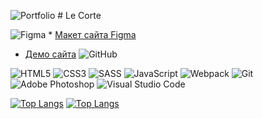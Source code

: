![Portfolio](https://img.shields.io/badge/Portfolio-%23000000.svg?style=for-the-badge&logo=firefox&logoColor=#FF7139) # Le Corte 

![Figma](https://img.shields.io/badge/figma-%23F24E1E.svg?style=for-the-badge&logo=figma&logoColor=white) * [Макет сайта Figma](https://www.figma.com/file/cMWY78AaBEhXRzfG0ajIPf/Le-corte?node-id=0%3A1) 
* [Демо сайта](https://kaduromo.github.io/Le-Corte/) ![GitHub](https://img.shields.io/badge/github-%23121011.svg?style=for-the-badge&logo=github&logoColor=white)



![HTML5](https://img.shields.io/badge/html5-%23E34F26.svg?style=for-the-badge&logo=html5&logoColor=white)
![CSS3](https://img.shields.io/badge/css3-%231572B6.svg?style=for-the-badge&logo=css3&logoColor=white)
![SASS](https://img.shields.io/badge/SASS-hotpink.svg?style=for-the-badge&logo=SASS&logoColor=white)
![JavaScript](https://img.shields.io/badge/javascript-%23323330.svg?style=for-the-badge&logo=javascript&logoColor=%23F7DF1E)
![Webpack](https://img.shields.io/badge/webpack-%238DD6F9.svg?style=for-the-badge&logo=webpack&logoColor=black)
![Git](https://img.shields.io/badge/git-%23F05033.svg?style=for-the-badge&logo=git&logoColor=white)
![Adobe Photoshop](https://img.shields.io/badge/adobe%20photoshop-%2331A8FF.svg?style=for-the-badge&logo=adobe%20photoshop&logoColor=white)
![Visual Studio Code](https://img.shields.io/badge/Visual%20Studio%20Code-0078d7.svg?style=for-the-badge&logo=visual-studio-code&logoColor=white)

[![Top Langs](https://github-readme-stats.vercel.app/api/top-langs/?username=anuraghazra&layout=compact)](https://github.com/anuraghazra/github-readme-stats)
[![Top Langs](https://github-readme-stats.vercel.app/api/top-langs/?username=anuraghazra)](https://github.com/anuraghazra/github-readme-stats)